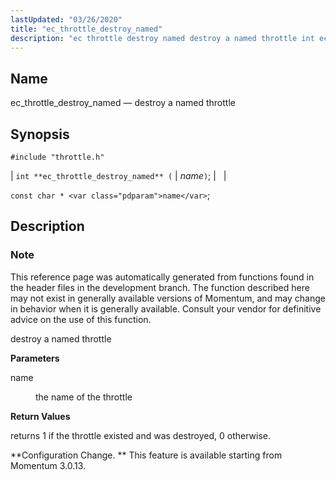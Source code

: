 ```yaml
---
lastUpdated: "03/26/2020"
title: "ec_throttle_destroy_named"
description: "ec throttle destroy named destroy a named throttle int ec throttle destroy named name const char name This reference page was automatically generated from functions found in the header files in the development branch The function described here may not exist in generally available versions of Momentum and may change..."
---
```


<a name="apis.ec_throttle_destroy_named"></a> 
## Name

ec_throttle_destroy_named — destroy a named throttle

## Synopsis

`#include "throttle.h"`

| `int **ec_throttle_destroy_named** (` | <var class="pdparam">name</var>`)`; |   |

`const char * <var class="pdparam">name</var>`;<a name="idp63491888"></a> 
## Description

### Note

This reference page was automatically generated from functions found in the header files in the development branch. The function described here may not exist in generally available versions of Momentum, and may change in behavior when it is generally available. Consult your vendor for definitive advice on the use of this function.

destroy a named throttle

**<a name="idp63494736"></a> Parameters**

<dl class="variablelist">

<dt>name</dt>

<dd>

the name of the throttle

</dd>

</dl>

**<a name="idp63497472"></a> Return Values**

returns 1 if the throttle existed and was destroyed, 0 otherwise.

**Configuration Change. ** This feature is available starting from Momentum 3.0.13.